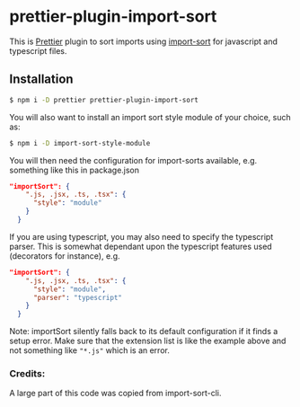 # prettier-plugin-import-sort

This is [Prettier] plugin to sort imports using [import-sort] for javascript and typescript files.

[Prettier]: https://github.com/prettier/prettier
[import-sort]: https://github.com/renke/import-sort

## Installation

```bash
$ npm i -D prettier prettier-plugin-import-sort
```

You will also want to install an import sort style module of your choice, such as: 

```bash
$ npm i -D import-sort-style-module
```

You will then need the configuration for import-sorts available, e.g. something like this in package.json

```json
"importSort": {
    ".js, .jsx, .ts, .tsx": {
      "style": "module"
    }
  }
```

If you are using typescript, you may also need to specify the typescript parser.  This is somewhat dependant upon the typescript features used (decorators for instance), e.g.

```json
"importSort": {
    ".js, .jsx, .ts, .tsx": {
      "style": "module",
      "parser": "typescript"
    }
  }
```

Note: importSort silently falls back to its default configuration if it finds a setup error. Make sure that the extension list is like the example above and not something like `"*.js"` which is an error.


### Credits:

A large part of this code was copied from import-sort-cli.
